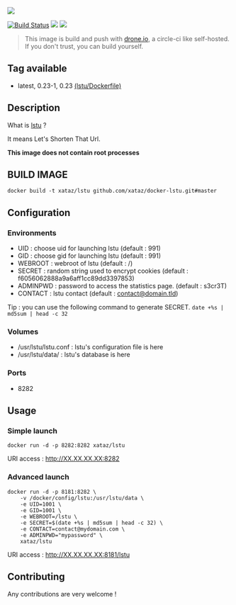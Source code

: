 ![](https://framagit.org/luc/lstu/raw/master/themes/default/public/img/lstu128.png)

[![Build Status](https://drone.xataz.net/api/badges/xataz/docker-lstu/status.svg)](https://drone.xataz.net/xataz/docker-lstu)
[![](https://images.microbadger.com/badges/image/xataz/lstu.svg)](https://microbadger.com/images/xataz/lstu "Get your own image badge on microbadger.com")
[![](https://images.microbadger.com/badges/version/xataz/lstu.svg)](https://microbadger.com/images/xataz/lstu "Get your own version badge on microbadger.com")

> This image is build and push with [drone.io](https://github.com/drone/drone), a circle-ci like self-hosted.
> If you don't trust, you can build yourself.

## Tag available
* latest, 0.23-1, 0.23 [(lstu/Dockerfile)](https://github.com/xataz/docker-lstu/blob/master/Dockerfile)

## Description
What is [lstu](https://framagit.org/luc/lstu) ?

It means Let's Shorten That Url.

**This image does not contain root processes**

## BUILD IMAGE

```shell
docker build -t xataz/lstu github.com/xataz/docker-lstu.git#master
```

## Configuration
### Environments
* UID : choose uid for launching lstu (default : 991)
* GID : choose gid for launching lstu (default : 991)
* WEBROOT : webroot of lstu (default : /)
* SECRET : random string used to encrypt cookies (default : f6056062888a9a6aff1cc89dd3397853)
* ADMINPWD : password to access the statistics page. (default : s3cr3T)
* CONTACT : lstu contact (default : contact@domain.tld)

Tip : you can use the following command to generate SECRET. `date +%s | md5sum | head -c 32`

### Volumes
* /usr/lstu/lstu.conf : lstu's configuration file is here
* /usr/lstu/data/ : lstu's database is here

### Ports
* 8282

## Usage
### Simple launch
```shell
docker run -d -p 8282:8282 xataz/lstu
```
URI access : http://XX.XX.XX.XX:8282

### Advanced launch
```shell
docker run -d -p 8181:8282 \
    -v /docker/config/lstu:/usr/lstu/data \
    -e UID=1001 \
    -e GID=1001 \
    -e WEBROOT=/lstu \
    -e SECRET=$(date +%s | md5sum | head -c 32) \
    -e CONTACT=contact@mydomain.com \
    -e ADMINPWD="mypassword" \
    xataz/lstu
```
URI access : http://XX.XX.XX.XX:8181/lstu

## Contributing
Any contributions are very welcome !
